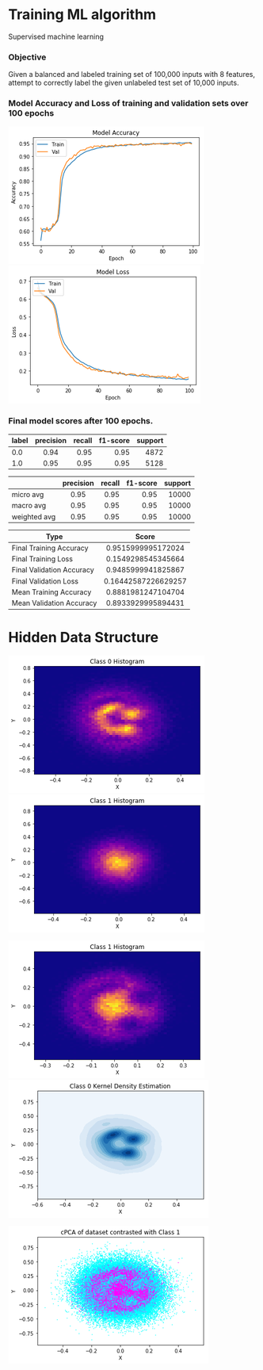# Training ML algorithm
Supervised machine learning

### Objective
Given a balanced and labeled training set of 100,000 inputs with 8 features, attempt to correctly label the given unlabeled test set of 10,000 inputs. 

### Model Accuracy and Loss of training and validation sets over 100 epochs
![png](Graphs/Train/output_0_1.png) ![png](Graphs/Train/output_0_2.png)  
  
### Final model scores after 100 epochs. 
|label         | precision |   recall | f1-score  | support|
| ------------- |:-------------:| -----:| -----:| -----:|
|0.0   |    0.94  |    0.95  |    0.95  |    4872|
1.0    |   0.95    |  0.95   |   0.95  |    5128|

|         | precision |   recall | f1-score  | support|
| ------------- |:-------------:| -----:| -----:| -----:|
micro avg   |    0.95   |  0.95   |   0.95  |   10000|
macro avg   |    0.95   |   0.95   |   0.95  |   10000|
weighted avg   |    0.95  |    0.95   |   0.95  |   10000|

|Type         | Score | 
| ------------- |:-------------:|
|Final Training Accuracy |  0.9515999995172024|
|Final Training Loss |  0.1549298545345664|
|Final Validation Accuracy |  0.9485999941825867|
|Final Validation Loss |  0.16442587226629257|
|Mean Training Accuracy |  0.8881981247104704|  
|Mean Validation Accuracy |  0.8933929995894431|  

# Hidden Data Structure

![png](Graphs/Structure/output_2_1.png) ![png](Graphs/Structure/output_2_2.png)

![png](Graphs/Structure/output_2_3.png) ![png](Graphs/Structure/output_2_4.png)

![png](Graphs/Structure/output_2_0.png)
